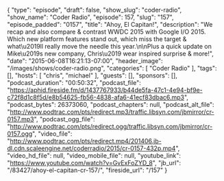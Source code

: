 {
  "type": "episode",
  "draft": false,
  "show_slug": "coder-radio",
  "show_name": "Coder Radio",
  "episode": 157,
  "slug": "157",
  "episode_padded": "0157",
  "title": "Ahoy, El Capitan!",
  "description": "We recap and also compare & contrast WWDC 2015 with Google I/O 2015. Which new platform features stand out, which miss the target & what\u2019ll really move the needle this year.\n\nPlus a quick update on Mike\u2019s new company, Chris\u2019 wear inspired surprise & more!",
  "date": "2015-06-08T16:21:13-07:00",
  "header_image": "/images/shows/coder-radio.png",
  "categories": [
    "Coder Radio"
  ],
  "tags": [],
  "hosts": [
    "chris",
    "michael"
  ],
  "guests": [],
  "sponsors": [],
  "podcast_duration": "00:50:32",
  "podcast_file": "https://aphid.fireside.fm/d/1437767933/b44de5fa-47c1-4e94-bf9e-c72f8d1c8f5d/e8b54625-fb56-4838-afa6-41ecf83dbac6.mp3",
  "podcast_bytes": 26373060,
  "podcast_chapters": null,
  "podcast_alt_file": "http://www.podtrac.com/pts/redirect.mp3/traffic.libsyn.com/jbmirror/cr-0157.mp3",
  "podcast_ogg_file": "http://www.podtrac.com/pts/redirect.ogg/traffic.libsyn.com/jbmirror/cr-0157.ogg",
  "video_file": "http://www.podtrac.com/pts/redirect.mp4/201406.jb-dl.cdn.scaleengine.net/coderradio/2015/cr-0157-432p.mp4",
  "video_hd_file": null,
  "video_mobile_file": null,
  "youtube_link": "https://www.youtube.com/watch?v=GvExFoZYD_8",
  "jb_url": "/83427/ahoy-el-capitan-cr-157/",
  "fireside_url": "/157"
}


